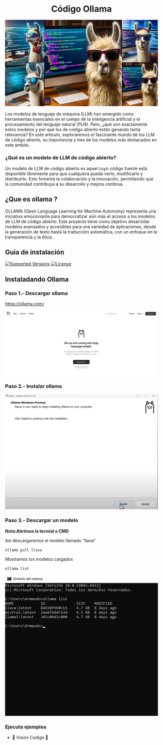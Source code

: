 <h1 align="center">Código Ollama</h1>

<p align="center"> <img src = "./images/Portadas.jpg" /> </p>

Los modelos de lenguaje de máquina (LLM) han emergido como herramientas esenciales en el campo de la inteligencia artificial y el procesamiento del lenguaje natural (PLN). Pero, ¿qué son exactamente estos modelos y por qué los de código abierto están ganando tanta relevancia? En este artículo, exploraremos el fascinante mundo de los LLM de código abierto, su importancia y tres de los modelos más destacados en este ámbito.

### ¿Qué es un modelo de LLM de código abierto?
Un modelo de LLM de código abierto es aquel cuyo código fuente está disponible libremente para que cualquiera pueda verlo, modificarlo y distribuirlo. Esto fomenta la colaboración y la innovación, permitiendo que la comunidad contribuya a su desarrollo y mejora continua.

## ¿Que es ollama ?
OLLAMA (Open Language Learning for Machine Autonomy) representa una iniciativa emocionante para democratizar aún más el acceso a los modelos de LLM de código abierto. Este proyecto tiene como objetivo desarrollar modelos avanzados y accesibles para una variedad de aplicaciones, desde la generación de texto hasta la traducción automática, con un enfoque en la transparencia y la ética.



## Guia de instalación
[![Supported Versions](https://img.shields.io/pypi/pyversions/requests.svg)]()
[![License](https://img.shields.io/npm/l/express.svg)]()

## Instaladando Ollama

### Paso 1.-  Descargar ollama
https://ollama.com/
<p align="center"> <img src = "./images/web_ollama.png" /> </p>

### Paso 2.-  Instalar ollama
<p align="center"> <img src = "./images/ollama_install.png" /> </p>

### Paso 3.-  Descargar un modelo

**Nota:Abrimos la termial o CMD**


Asi descargaremos el modelo llamado "llava"

```bash
ollama pull llava
```

Mostramos los modelos cargados

```bash
ollama list
```
<p align="center"> <img src = "./images/ollama_list.png" /> </p>

### Ejecuta ejemplos


<ul>
    <li>🦙 Vision Codigo  🔗</li>
</ul>


